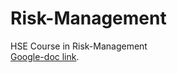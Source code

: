 # Risk-Management
HSE Course in Risk-Management  
[Google-doc link](https://docs.google.com/document/d/1X7iftwXm3ZmYZMyJE6hzZ6JOiLNGv7-VLvEqZLtIZDc/edit).
